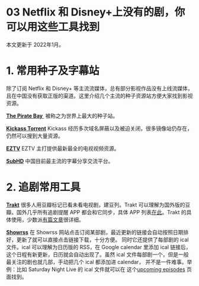 # 03 Netflix 和 Disney+上没有的剧，你可以用这些工具找到

本文更新于 2022年1月。
<!-- more -->

# 1. 常用种子及字幕站
除了订阅 Netflix 和 Disney+ 等主流流媒体，总有部分影视作品没有上线流媒体，且在中国没有获取正版的渠道。这里介绍几个主流的种子资源站方便大家找到影视资源。

**[The Pirate Bay ](https://www.google.com/search?q=the+pirate+bay)**
被称之为世界上最大的种子站。

**[Kickass Torrent](https://www.google.com/search?q=Kickass+Torrent)**
Kickass 经历多次域名屏蔽以及被迫关闭，很多镜像站仍存在，仍然可以搜到大量资源。

**[EZTV](https://www.google.com/search?q=EZTV)**
EZTV 主打提供最新最全的电视视频资源。

**[SubHD](https://www.google.com/search?q=subhd)**
中国目前最主流的字幕分享交流平台。

# 2. 追剧常用工具

**[Trakt](https://trakt.tv/dashboard)**
很多人用豆瓣标记已看未看电视剧，建豆列。Trakt 可以理解为国外版的豆瓣。国外几乎所有追剧提醒 APP 都会和它同步，具体 APP 列表[在此](https://trakt.tv/apps)。Trakt 的具体使用，少数派[有篇文章](https://sspai.com/post/40744)很详细。

**[Showrss](https://showrss.info/timeline)**
在 Showrss 网站点击订阅某部剧，最近更新的链接会自动按照日期排好，更新了就可以直接点击链接下载，十分方便。
同时它还提供了每部剧的 ical 文件。ical 可以理解为日历版的 RSS，在 Google calendar 里添加 ical 链接后，这个日程有新更新，日历就会自动出现了。虽然 ical 文件每部剧一个，但是一般最关注的剧也就几部，手动把几个 ical 都添加进 calendar， 并不是一件难事。举例：比如 Saturday Night Live 的 ical 文件就可以在 这个[upcoming episodes](https://showrss.info/browse/145/upcoming) 页面找到。